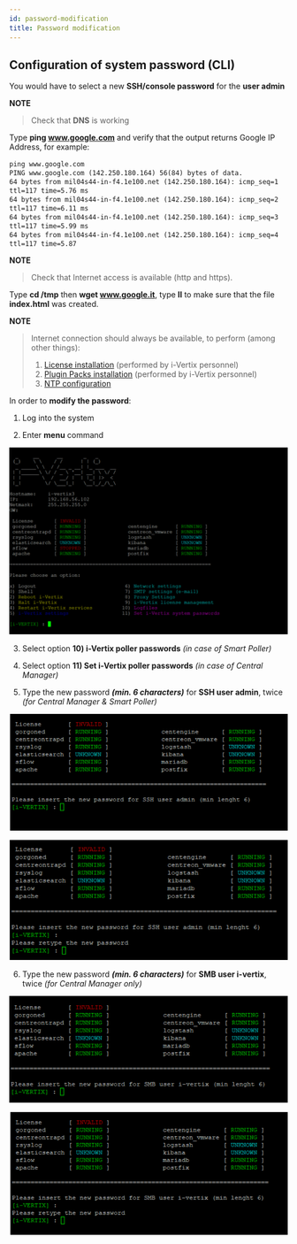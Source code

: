 ```yaml
---
id: password-modification
title: Password modification
---
```


## Configuration of system password (CLI)

You would have to select a new **SSH/console password** for the **user admin**

**NOTE**

>Check that **DNS** is working

Type **ping www.google.com** and verify that the output returns Google IP Address, for example:

```
ping www.google.com
PING www.google.com (142.250.180.164) 56(84) bytes of data.
64 bytes from mil04s44-in-f4.1e100.net (142.250.180.164): icmp_seq=1 ttl=117 time=5.76 ms
64 bytes from mil04s44-in-f4.1e100.net (142.250.180.164): icmp_seq=2 ttl=117 time=6.11 ms
64 bytes from mil04s44-in-f4.1e100.net (142.250.180.164): icmp_seq=3 ttl=117 time=5.99 ms
64 bytes from mil04s44-in-f4.1e100.net (142.250.180.164): icmp_seq=4 ttl=117 time=5.87
```

**NOTE**

>Check that Internet access is available (http and https).

Type **cd /tmp** then **wget www.google.it**, type **ll** to make sure that the file **index.html** was created.

**NOTE**
>Internet connection should always be available, to perform (among other things):
>1) [License installation](license.md) (performed by i-Vertix personnel)
>2)  [Plugin Packs installation](plugin-pack-install.md) (performed by i-Vertix personnel)
>3)  [NTP configuration](ntp-configuration.md)




In order to **modify the password**:

1) Log into the system

2) Enter **menu** command

![ivertix menu](../../assets/installation/ivertix-menu.png)

3) Select option **10) i-Vertix poller passwords** _(in case of Smart Poller)_

4) Select option **11) Set i-Vertix poller passwords** _(in case of Central Manager)_

5) Type the new password **_(min. 6 characters)_** for **SSH user admin**, twice _(for Central Manager & Smart Poller)_

![ivertix menu](../../assets/installation/change-pwd-1.png)

![ivertix menu](../../assets/installation/change-pwd-2.png)

6) Type the new password **_(min. 6 characters)_** for **SMB user i-vertix**, twice _(for Central Manager only)_

![ivertix menu](../../assets/installation/change-pwd-3.png)

![ivertix menu](../../assets/installation/change-pwd-4.png)

